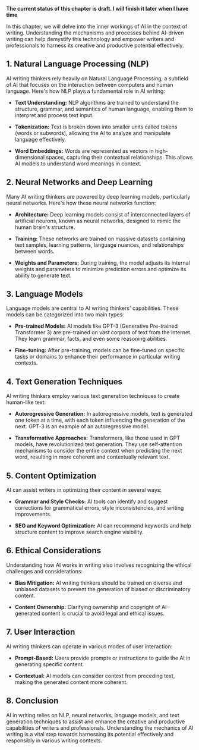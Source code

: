 **The current status of this chapter is draft. I will finish it later when I have time**

In this chapter, we will delve into the inner workings of AI in the context of writing. Understanding the mechanisms and processes behind AI-driven writing can help demystify this technology and empower writers and professionals to harness its creative and productive potential effectively.

**1. Natural Language Processing (NLP)**
----------------------------------------

AI writing thinkers rely heavily on Natural Language Processing, a subfield of AI that focuses on the interaction between computers and human language. Here's how NLP plays a fundamental role in AI writing:

* **Text Understanding:** NLP algorithms are trained to understand the structure, grammar, and semantics of human language, enabling them to interpret and process text input.

* **Tokenization:** Text is broken down into smaller units called tokens (words or subwords), allowing the AI to analyze and manipulate language effectively.

* **Word Embeddings:** Words are represented as vectors in high-dimensional spaces, capturing their contextual relationships. This allows AI models to understand word meanings in context.

**2. Neural Networks and Deep Learning**
----------------------------------------

Many AI writing thinkers are powered by deep learning models, particularly neural networks. Here's how these neural networks function:

* **Architecture:** Deep learning models consist of interconnected layers of artificial neurons, known as neural networks, designed to mimic the human brain's structure.

* **Training:** These networks are trained on massive datasets containing text samples, learning patterns, language nuances, and relationships between words.

* **Weights and Parameters:** During training, the model adjusts its internal weights and parameters to minimize prediction errors and optimize its ability to generate text.

**3. Language Models**
----------------------

Language models are central to AI writing thinkers' capabilities. These models can be categorized into two main types:

* **Pre-trained Models:** AI models like GPT-3 (Generative Pre-trained Transformer 3) are pre-trained on vast corpora of text from the internet. They learn grammar, facts, and even some reasoning abilities.

* **Fine-tuning:** After pre-training, models can be fine-tuned on specific tasks or domains to enhance their performance in particular writing contexts.

**4. Text Generation Techniques**
---------------------------------

AI writing thinkers employ various text generation techniques to create human-like text:

* **Autoregressive Generation:** In autoregressive models, text is generated one token at a time, with each token influencing the generation of the next. GPT-3 is an example of an autoregressive model.

* **Transformative Approaches:** Transformers, like those used in GPT models, have revolutionized text generation. They use self-attention mechanisms to consider the entire context when predicting the next word, resulting in more coherent and contextually relevant text.

**5. Content Optimization**
---------------------------

AI can assist writers in optimizing their content in several ways:

* **Grammar and Style Checks:** AI tools can identify and suggest corrections for grammatical errors, style inconsistencies, and writing improvements.

* **SEO and Keyword Optimization:** AI can recommend keywords and help structure content to improve search engine visibility.

**6. Ethical Considerations**
-----------------------------

Understanding how AI works in writing also involves recognizing the ethical challenges and considerations:

* **Bias Mitigation:** AI writing thinkers should be trained on diverse and unbiased datasets to prevent the generation of biased or discriminatory content.

* **Content Ownership:** Clarifying ownership and copyright of AI-generated content is crucial to avoid legal and ethical issues.

**7. User Interaction**
-----------------------

AI writing thinkers can operate in various modes of user interaction:

* **Prompt-Based:** Users provide prompts or instructions to guide the AI in generating specific content.

* **Contextual:** AI models can consider context from preceding text, making the generated content more coherent.

**8. Conclusion**
-----------------

AI in writing relies on NLP, neural networks, language models, and text generation techniques to assist and enhance the creative and productive capabilities of writers and professionals. Understanding the mechanics of AI writing is a vital step towards harnessing its potential effectively and responsibly in various writing contexts.

